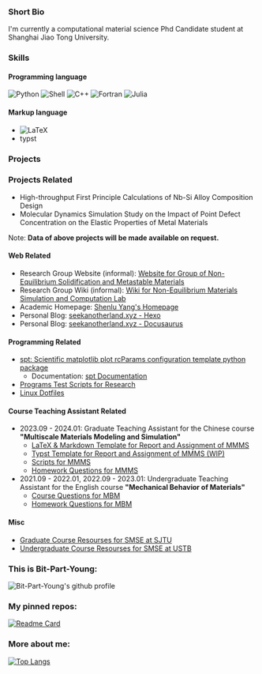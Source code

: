 ### Short Bio
I'm currently a computational material science Phd Candidate student at Shanghai Jiao Tong University.

<!--
**Bit-Part-Young/Bit-Part-Young** is a ✨ _special_ ✨ repository because its `README.md` (this file) appears on your GitHub profile.

Here are some ideas to get you started:

- 🔭 I’m currently working on ...
- 🌱 I’m currently learning ...
- 👯 I’m looking to collaborate on ...
- 🤔 I’m looking for help with ...
- 💬 Ask me about ...
- 📫 How to reach me: ...
- 😄 Pronouns: ...
- ⚡ Fun fact: ...
-->

### Skills
#### Programming language
![Python](https://img.shields.io/badge/-Python-3776ab?style=flat-square&logo=python&logoColor=fff)
![Shell](https://img.shields.io/badge/-Shell-4eaa25?style=flat-square&logo=gnu%20bash&logoColor=fff)
![C++](https://img.shields.io/badge/-C%2b%2b-00599c?style=flat-square&logo=C%2b%2b&logoColor=fff)
![Fortran](https://img.shields.io/badge/-Fortran-734f96?style=flat-square&logo=fortran&logoColor=fff)
![Julia](https://img.shields.io/badge/-Julia-9558b2?style=flat-square&logo=julia&logoColor=fff)

#### Markup language
- ![LaTeX](https://img.shields.io/badge/-LaTeX-008080?style=flat-square&logo=latex&logoColor=fff)
- typst


### Projects

###  Projects Related

- High-throughput First Principle Calculations of Nb-Si Alloy Composition Design 
- Molecular Dynamics Simulation Study on the Impact of Point Defect Concentration on the Elastic Properties of Metal Materials

Note: **Data of above projects will be made available on request.**

#### Web Related

- Research Group Website (informal): [Website for Group of Non-Equilibrium Solidification and Metastable Materials](https://seekanotherland.xyz/hugo-demo/)
- Research Group Wiki (informal): [Wiki for Non-Equilibrium Materials Simulation and Computation Lab](https://seekanotherland.xyz/mkdocs-demo/)
- Academic Homepage: [Shenlu Yang's Homepage](https://seekanotherland.xyz/cv/)
- Personal Blog: [seekanotherland.xyz - Hexo](https://seekanotherland.xyz/hexo-demo/)
- Personal Blog: [seekanotherland.xyz - Docusaurus](https://seekanotherland.xyz/docusaurus-demo/)

#### Programming Related

- [spt: Scientific matplotlib plot rcParams configuration template python package](https://github.com/Bit-Part-Young/spt)
    - Documentation: [spt Documentation](https://seekanotherland.xyz/spt/)
- [Programs Test Scripts for Research](https://github.com/Bit-Part-Young/programs-test)
- [Linux Dotfiles](https://github.com/Bit-Part-Young/dotfiles)

#### Course Teaching Assistant Related

- 2023.09 - 2024.01: Graduate Teaching Assistant for the Chinese course **"Multiscale Materials Modeling and Simulation"**
    - [LaTeX & Markdown Template for Report and Assignment of MMMS](https://github.com/Bit-Part-Young/report-template-MMMS)
    - [Typst Template for Report and Assignment of MMMS (WIP)](https://github.com/Bit-Part-Young/report-template-MMMS-typst)
    - [Scripts for MMMS ](https://github.com/Bit-Part-Young/MMMS-scripts)
    - [Homework Questions for MMMS](https://github.com/Bit-Part-Young/MMMS-homework-questions)
- 2021.09 - 2022.01, 2022.09 - 2023.01: Undergraduate Teaching Assistant for the English course **"Mechanical Behavior of Materials"**
    - [Course Questions for MBM](https://github.com/Bit-Part-Young/MBM-course-questions)
    - [Homework Questions for MBM](https://github.com/Bit-Part-Young/MBM-homework-questions)

#### Misc

- [Graduate Course Resourses for SMSE at SJTU](https://github.com/Bit-Part-Young/courses-mse-sjtu)
- [Undergraduate Course Resourses for SMSE at USTB](https://github.com/Bit-Part-Young/courses-mse-ustb)


### This is Bit-Part-Young:

![Bit-Part-Young's github profile](https://github-readme-stats-two-sage-75.vercel.app/api?username=Bit-Part-Young&count_private=true&show_icons=true&theme=tokyonight)


### My pinned repos:

[![Readme Card](https://github-readme-stats-two-sage-75.vercel.app/api/pin/?username=Bit-Part-Young&repo=spt)](https://github.com/Bit-Part-Young/spt)


### More about me:

[![Top Langs](https://github-readme-stats-two-sage-75.vercel.app/api/top-langs/?username=Bit-Part-Young)](https://github.com/anuraghazra/github-readme-stats)
